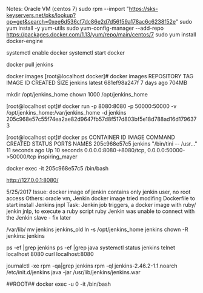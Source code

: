 Notes:
Oracle VM (centos 7)
sudo rpm --import "https://sks-keyservers.net/pks/lookup?op=get&search=0xee6d536cf7dc86e2d7d56f59a178ac6c6238f52e"
sudo yum install -y yum-utils
sudo yum-config-manager --add-repo https://packages.docker.com/1.13/yum/repo/main/centos/7
sudo yum install docker-engine

systemctl enable docker
systemctl start docker

docker pull jenkins

docker images
[root@localhost docker]# docker images
REPOSITORY          TAG                 IMAGE ID            CREATED             SIZE
jenkins             latest              681ef98a247f        7 days ago          704MB

mkdir /opt/jenkins_home
chown 1000 /opt/jenkins_home

[root@localhost opt]# docker run -p 8080:8080 -p 50000:50000 -v /opt/jenkins_home:/var/jenkins_home -d jenkins
205c968e57c55f74ea2ae82d9647fb57d8f517d803bf5e18d788ad16d1796373

[root@localhost opt]# docker ps
CONTAINER ID        IMAGE               COMMAND                  CREATED             STATUS              PORTS                                              NAMES
205c968e57c5        jenkins             "/bin/tini -- /usr..."   11 seconds ago      Up 10 seconds       0.0.0.0:8080->8080/tcp, 0.0.0.0:50000->50000/tcp   inspiring_mayer

docker exec -it 205c968e57c5 /bin/bash


http://127.0.0.1:8080/

5/25/2017
Issue: docker image of jenkin contains only jenkin user, no root access
Others: oracle vm, Jenkin docker image
tried modifing Dockerfile to start install Jenkins jnpl
Task: Jenkin job triggers, a docker image with ruby/ jenkin jnlp, to execute a ruby script ruby 
Jenkin was unable to connect with the Jenkin slave - fix later

/var/lib/
mv jenkins jenkins_old
ln -s /opt/jenkins_home jenkins
chown -R jenkins: jenkins

ps -ef |grep jenkins
ps -ef |grep java
systemctl status jenkins
telnet localhost 8080
curl localhost:8080

journalctl -xe
rpm -qa|grep jenkins
rpm -ql jenkins-2.46.2-1.1.noarch
/etc/init.d/jenkins
java -jar /usr/lib/jenkins/jenkins.war

##ROOT##
docker exec -u 0 -it <container id of jenkins> /bin/bash


